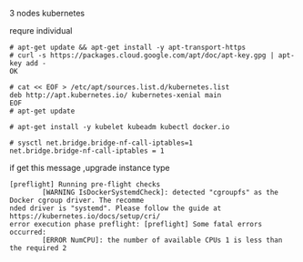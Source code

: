 
3 nodes kubernetes


requre
individual
```console
# apt-get update && apt-get install -y apt-transport-https
# curl -s https://packages.cloud.google.com/apt/doc/apt-key.gpg | apt-key add -
OK
```

```console
# cat << EOF > /etc/apt/sources.list.d/kubernetes.list
deb http://apt.kubernetes.io/ kubernetes-xenial main
EOF
# apt-get update
```
```console
# apt-get install -y kubelet kubeadm kubectl docker.io
```

```console
# sysctl net.bridge.bridge-nf-call-iptables=1
net.bridge.bridge-nf-call-iptables = 1
```


if get this message ,upgrade instance type 
```
[preflight] Running pre-flight checks
        [WARNING IsDockerSystemdCheck]: detected "cgroupfs" as the Docker cgroup driver. The recomme                                           nded driver is "systemd". Please follow the guide at https://kubernetes.io/docs/setup/cri/
error execution phase preflight: [preflight] Some fatal errors occurred:
        [ERROR NumCPU]: the number of available CPUs 1 is less than the required 2
```
